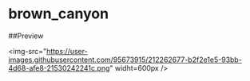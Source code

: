 # brown_canyon

##Preview 

<img-src="https://user-images.githubusercontent.com/95673915/212262677-b2f2e1e5-93bb-4d68-afe8-21530242241c.png" widht=600px />
